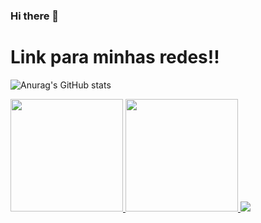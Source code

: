 ### Hi there 👋

<h1>
  Link para minhas redes!!
</h1>

![Anurag's GitHub stats](https://github-readme-stats.vercel.app/api?username=EduardoSBM&show_icons=true&theme=transparent)

<div>
  <a href="https://github.com/arturbristot">
  <img  height="180em" src="https://github-readme-stats.vercel.app/api/top-langs/?username=arturbristot&layout=compact&theme=dracula&show_icons=true" />
  <img loading="lazy" height="180em" src="https://github-readme-stats.vercel.app/api?username=arturbristot&show_icons=true&theme=dracula&include_all_commits=true&count_private=true"/>
  <a href="https://instagram.com/seu-usuário-instagram-aqui" target="_blank"><img loading="lazy"
src="https://img.shields.io/badge/-Instagram-%23E4405F?style=for-thebadge&logo=instagram&logoColor=white" target="_blank"></a>
</div>

